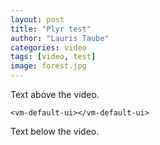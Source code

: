 ```yaml
---
layout: post
title: "Plyr test"
author: "Lauris Taube"
categories: video
tags: [video, test]
image: forest.jpg
---
```

Text above the video.
<div id="container">
  <vm-player playsinline>
    <vm-video cross-origin="true" poster="https://media.vimejs.com/poster.png">
      <source data-src="https://s3.eu-central-1.wasabisys.com/videos-lauristaube/Sarkanais_uzvilkshana_low_Q.mp4" type="video/mp4" />
    </vm-video> 

    <vm-default-ui></vm-default-ui>
  </vm-player>
</div>
Text below the video.

<script>
  window.player = document.querySelector('vm-player');
</script>

